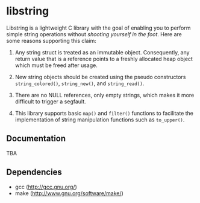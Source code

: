 # libstring
Libstring is a lightweight C library with the goal of enabling you to perform simple string operations without _shooting yourself in the foot_.
Here are some reasons supporting this claim:

1. Any string struct is treated as an immutable object. Consequently,
   any return value that is a reference points to a freshly allocated
   heap object which must be freed after usage.

2. New string objects should be created using the pseudo constructors
   `string_colored()`, `string_new()`, and `string_read()`.

3. There are no NULL references, only empty strings, which makes it
   more difficult to trigger a segfault.

4. This library supports basic `map()` and `filter()` functions to
   facilitate the implementation of string manipulation functions such
   as `to_upper()`.


## Documentation
TBA

## Dependencies
* gcc     (http://gcc.gnu.org/) 
* make    (http://www.gnu.org/software/make/)
